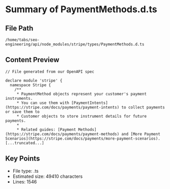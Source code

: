 # Summary of PaymentMethods.d.ts
  
## File Path
`/home/tabs/seo-engineering/api/node_modules/stripe/types/PaymentMethods.d.ts`

## Content Preview
```
// File generated from our OpenAPI spec

declare module 'stripe' {
  namespace Stripe {
    /**
     * PaymentMethod objects represent your customer's payment instruments.
     * You can use them with [PaymentIntents](https://stripe.com/docs/payments/payment-intents) to collect payments or save them to
     * Customer objects to store instrument details for future payments.
     *
     * Related guides: [Payment Methods](https://stripe.com/docs/payments/payment-methods) and [More Payment Scenarios](https://stripe.com/docs/payments/more-payment-scenarios).
[...truncated...]
```

## Key Points
- File type: .ts
- Estimated size: 49410 characters
- Lines: 1546
